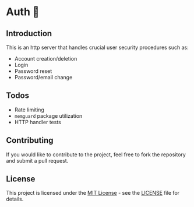 # Auth 🪪

## Introduction

This is an http server that handles crucial user security procedures such as:

- Account creation/deletion
- Login
- Password reset
- Password/email change

## Todos

- Rate limiting
- `memguard` package utilization
- HTTP handler tests

## Contributing

If you would like to contribute to the project, feel free to fork the repository and submit a pull request.

## License

This project is licensed under the [MIT License](https://opensource.org/license/mit/) - see the [LICENSE](LICENSE) file for details.
